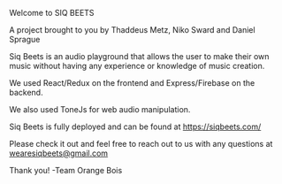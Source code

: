 Welcome to SIQ BEETS

A project brought to you by Thaddeus Metz, Niko Sward and Daniel Sprague

Siq Beets is an audio playground that allows the user to make their own music without having any experience or knowledge of music creation.

We used React/Redux on the frontend and Express/Firebase on the backend.

We also used ToneJs for web audio manipulation.

Siq Beets is fully deployed and can be found at https://siqbeets.com/

Please check it out and feel free to reach out to us with any questions at wearesiqbeets@gmail.com

Thank you!
-Team Orange Bois




